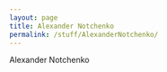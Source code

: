 ```yaml
---
layout: page
title: Alexander Notchenko
permalink: /stuff/AlexanderNotchenko/
---
```


Alexander Notchenko
